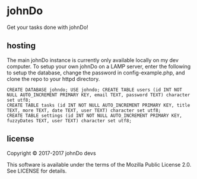 # johnDo
Get your tasks done with johnDo!
## hosting

The main johnDo instance is currently only available locally on my dev computer. To setup your own johnDo on a LAMP server, enter the following to setup the database, change the password in config-example.php, and clone the repo to your httpd directory.

    CREATE DATABASE johndo; USE johndo; CREATE TABLE users (id INT NOT NULL AUTO_INCREMENT PRIMARY KEY, email TEXT, password TEXT) character set utf8;
    CREATE TABLE tasks (id INT NOT NULL AUTO_INCREMENT PRIMARY KEY, title TEXT, more TEXT, date TEXT, user TEXT) character set utf8;
    CREATE TABLE settings (id INT NOT NULL AUTO_INCREMENT PRIMARY KEY, fuzzyDates TEXT, user TEXT) character set utf8;

## license

Copyright © 2017-2017 johnDo devs

This software is available under the terms of the Mozilla Public License 2.0. See LICENSE for details.
